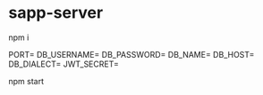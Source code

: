 # sapp-server

npm i

PORT=
DB_USERNAME=
DB_PASSWORD=
DB_NAME=
DB_HOST=
DB_DIALECT=
JWT_SECRET=

npm start
